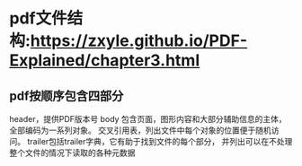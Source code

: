 # pdf文件结构:https://zxyle.github.io/PDF-Explained/chapter3.html
## pdf按顺序包含四部分
header，提供PDF版本号
body 包含页面，图形内容和大部分辅助信息的主体，全部编码为一系列对象。
交叉引用表，列出文件中每个对象的位置便于随机访问。
trailer包括trailer字典，它有助于找到文件的每个部分， 并列出可以在不处理整个文件的情况下读取的各种元数据
